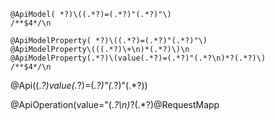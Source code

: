 
```
@ApiModel( *?)\((.*?)=(.*?)"(.*?)"\)
/**$4*/\n
```

```
@ApiModelProperty( *?)\((.*?)=(.*?)"(.*?)"\)
@ApiModelProperty\(((.*?)\+\n)*(.*?)\)\n
@ApiModelProperty(.*?)\(value(.*?)=(.*?)"(.*?\n)*?(.*?)\)
/**$4*/\n
```


@Api\((.*?)value(.*?)=(.*?)"(.*?)"(.*?)\)

@ApiOperation\(value="(.*?\n)*?(.*?)@RequestMapp